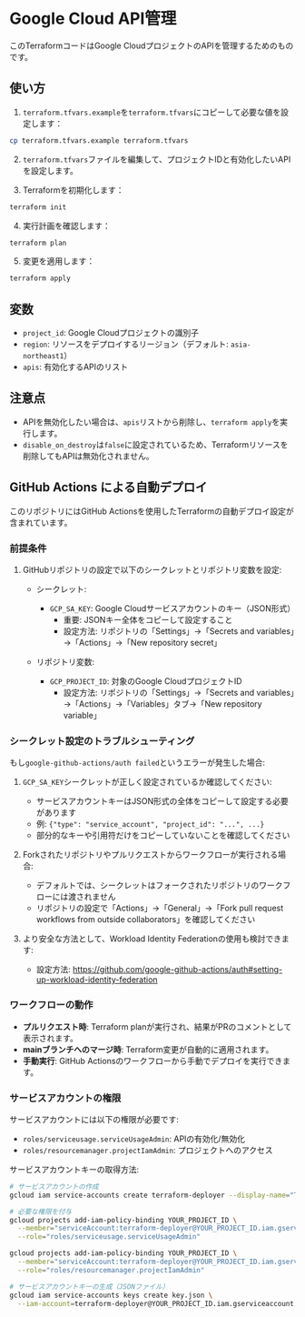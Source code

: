 # Google Cloud API管理

このTerraformコードはGoogle CloudプロジェクトのAPIを管理するためのものです。

## 使い方

1. `terraform.tfvars.example`を`terraform.tfvars`にコピーして必要な値を設定します：

```bash
cp terraform.tfvars.example terraform.tfvars
```

2. `terraform.tfvars`ファイルを編集して、プロジェクトIDと有効化したいAPIを設定します。

3. Terraformを初期化します：

```bash
terraform init
```

4. 実行計画を確認します：

```bash
terraform plan
```

5. 変更を適用します：

```bash
terraform apply
```

## 変数

- `project_id`: Google Cloudプロジェクトの識別子
- `region`: リソースをデプロイするリージョン（デフォルト: `asia-northeast1`）
- `apis`: 有効化するAPIのリスト

## 注意点

- APIを無効化したい場合は、`apis`リストから削除し、`terraform apply`を実行します。
- `disable_on_destroy`は`false`に設定されているため、Terraformリソースを削除してもAPIは無効化されません。

## GitHub Actions による自動デプロイ

このリポジトリにはGitHub Actionsを使用したTerraformの自動デプロイ設定が含まれています。

### 前提条件

1. GitHubリポジトリの設定で以下のシークレットとリポジトリ変数を設定:

   - シークレット:
     - `GCP_SA_KEY`: Google Cloudサービスアカウントのキー（JSON形式）
       - 重要: JSONキー全体をコピーして設定すること
       - 設定方法: リポジトリの「Settings」→「Secrets and variables」→「Actions」→「New repository secret」

   - リポジトリ変数:
     - `GCP_PROJECT_ID`: 対象のGoogle CloudプロジェクトID
       - 設定方法: リポジトリの「Settings」→「Secrets and variables」→「Actions」→「Variables」タブ→「New repository variable」

### シークレット設定のトラブルシューティング

もし`google-github-actions/auth failed`というエラーが発生した場合:

1. `GCP_SA_KEY`シークレットが正しく設定されているか確認してください:
   - サービスアカウントキーはJSON形式の全体をコピーして設定する必要があります
   - 例: `{"type": "service_account", "project_id": "...", ...}`
   - 部分的なキーや引用符だけをコピーしていないことを確認してください

2. Forkされたリポジトリやプルリクエストからワークフローが実行される場合:
   - デフォルトでは、シークレットはフォークされたリポジトリのワークフローには渡されません
   - リポジトリの設定で「Actions」→「General」→「Fork pull request workflows from outside collaborators」を確認してください

3. より安全な方法として、Workload Identity Federationの使用も検討できます:
   - 設定方法: https://github.com/google-github-actions/auth#setting-up-workload-identity-federation

### ワークフローの動作

- **プルリクエスト時**: Terraform planが実行され、結果がPRのコメントとして表示されます。
- **mainブランチへのマージ時**: Terraform変更が自動的に適用されます。
- **手動実行**: GitHub Actionsのワークフローから手動でデプロイを実行できます。

### サービスアカウントの権限

サービスアカウントには以下の権限が必要です:

- `roles/serviceusage.serviceUsageAdmin`: APIの有効化/無効化
- `roles/resourcemanager.projectIamAdmin`: プロジェクトへのアクセス

サービスアカウントキーの取得方法:

```bash
# サービスアカウントの作成
gcloud iam service-accounts create terraform-deployer --display-name="Terraform Deployer"

# 必要な権限を付与
gcloud projects add-iam-policy-binding YOUR_PROJECT_ID \
  --member="serviceAccount:terraform-deployer@YOUR_PROJECT_ID.iam.gserviceaccount.com" \
  --role="roles/serviceusage.serviceUsageAdmin"

gcloud projects add-iam-policy-binding YOUR_PROJECT_ID \
  --member="serviceAccount:terraform-deployer@YOUR_PROJECT_ID.iam.gserviceaccount.com" \
  --role="roles/resourcemanager.projectIamAdmin"

# サービスアカウントキーの生成（JSONファイル）
gcloud iam service-accounts keys create key.json \
  --iam-account=terraform-deployer@YOUR_PROJECT_ID.iam.gserviceaccount.com
```

